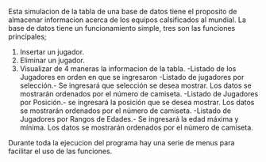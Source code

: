 Esta simulacion de la tabla de una base de datos tiene el proposito de almacenar informacion acerca de los equipos calsificados al mundial.
La base de datos tiene un funcionamiento simple, tres son las funciones principales;
1. Insertar un jugador.
2. Eliminar un jugador.
3. Visualizar de 4 maneras la informacion de la tabla.
	-Listado de los Jugadores en orden en que se ingresaron
	-Listado de jugadores por selección.- Se ingresará que selección se desea mostrar. Los
	datos se mostrarán ordenados por el número de camiseta.
 	-Listado de Jugadores por Posición.- se ingresará la posición que se desea mostrar. Los
	datos se mostrarán ordenados por el número de camiseta.
 	-Listado de Jugadores por Rangos de Edades.- Se ingresará la edad máxima y mínima. Los
	datos se mostrarán ordenados por el número de camiseta.
	
Durante toda la ejecucion del programa hay una serie de menus para facilitar el uso de las funciones.
